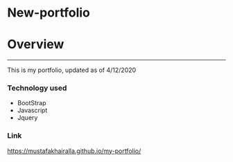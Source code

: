# New-portfolio
# Overview

-----------


<p>This is my portfolio, updated as of 4/12/2020</p>

### Technology used
* BootStrap
* Javascript
* Jquery


### Link
https://mustafakhairalla.github.io/my-portfolio/

